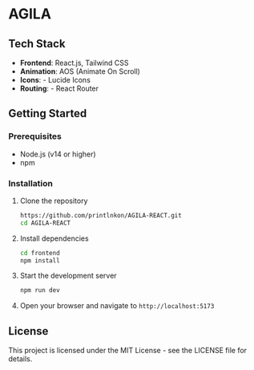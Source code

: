# AGILA

## Tech Stack

- **Frontend**: React.js, Tailwind CSS
- **Animation**: AOS (Animate On Scroll)
- **Icons**: - Lucide Icons
- **Routing**: - React Router

## Getting Started

### Prerequisites

- Node.js (v14 or higher)
- npm

### Installation

1. Clone the repository
   ```bash
   https://github.com/printlnkon/AGILA-REACT.git
   cd AGILA-REACT
   ```

2. Install dependencies
   ```bash
   cd frontend
   npm install
   ```

3. Start the development server
   ```bash
   npm run dev
   ```

4. Open your browser and navigate to `http://localhost:5173`

## License

This project is licensed under the MIT License - see the LICENSE file for details.
